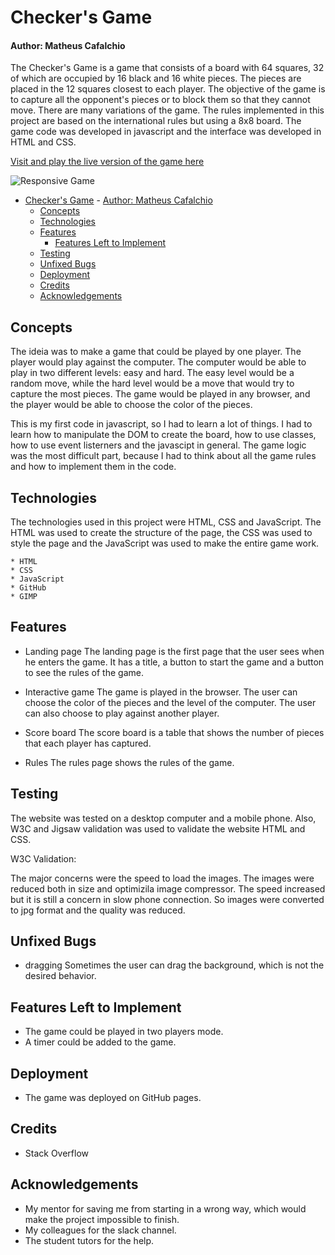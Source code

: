 # Checker's Game

#### Author: Matheus Cafalchio

The Checker's Game is a game that consists of a board with 64 squares, 32 of which are occupied by 16 black and 16 white pieces. The pieces are placed in the 12 squares closest to each player. The objective of the game is to capture all the opponent's pieces or to block them so that they cannot move. There are many variations of the game. The rules implemented in this project are based on the international rules but using a 8x8 board.
The game code was developed in javascript and the interface was developed in HTML and CSS.

<a href="https://cafalchio.github.io/checkers_game/" rel="nofolow">Visit and play the live version of the game here</a>

<img scr ="/cafalchio/checkers-game/raw/main/assets/images/responsive.png" alt="Responsive Game" style="max-width: 100%">

- [Checker's Game](#checker-s-game) - [Author: Matheus Cafalchio](#author--matheus-cafalchio)
  - [Concepts](#concepts)
  - [Technologies](#technologies)
  - [Features](#features)
    - [Features Left to Implement](#features-left-to-implement)
  - [Testing](#testing)
  - [Unfixed Bugs](#unfixed-bugs)
  - [Deployment](#deployment)
  - [Credits](#credits)
  - [Acknowledgements](#acknowledgements)

## Concepts

The ideia was to make a game that could be played by one player. The player would play against the computer. The computer would be able to play in two different levels: easy and hard. The easy level would be a random move, while the hard level would be a move that would try to capture the most pieces. The game would be played in any browser, and the player would be able to choose the color of the pieces.

This is my first code in javascript, so I had to learn a lot of things. I had to learn how to manipulate the DOM to create the board, how to use classes, how to use event listerners and the javascipt in general. The game logic was the most difficult part, because I had to think about all the game rules and how to implement them in the code.

## Technologies

The technologies used in this project were HTML, CSS and JavaScript. The HTML was used to create the structure of the page, the CSS was used to style the page and the JavaScript was used to make the entire game work.

    * HTML
    * CSS
    * JavaScript
    * GitHub
    * GIMP

## Features

- Landing page
  The landing page is the first page that the user sees when he enters the game. It has a title, a button to start the game and a button to see the rules of the game.

<!-- add image of each feature -->

- Interactive game
  The game is played in the browser. The user can choose the color of the pieces and the level of the computer. The user can also choose to play against another player.

- Score board
  The score board is a table that shows the number of pieces that each player has captured.

- Rules
  The rules page shows the rules of the game.

## Testing

The website was tested on a desktop computer and a mobile phone.
Also, W3C and Jigsaw validation was used to validate the website HTML and CSS.

W3C Validation:

<!-- ![W3C](assets/images/readme/W3C.png)

Jigsaw Validation:

![Jigsaw](assets/images/readme/jigsaw.png)

Lighhouse mobile and desktop testing:

![LightHouse Mobile](assets/images/readme/light_mobile.png)

![LightHouse Desktop](assets/images/readme/light_desktop.png) -->

The major concerns were the speed to load the images. The images were reduced both in size and optimizila image compressor. The speed increased but it is still a concern in slow phone connection.
So images were converted to jpg format and the quality was reduced.

## Unfixed Bugs

- dragging
  Sometimes the user can drag the background, which is not the desired behavior.

## Features Left to Implement

- The game could be played in two players mode.
- A timer could be added to the game.

## Deployment

- The game was deployed on GitHub pages.

## Credits

- Stack Overflow

## Acknowledgements

- My mentor for saving me from starting in a wrong way, which would make the project impossible to finish.
- My colleagues for the slack channel.
- The student tutors for the help.
